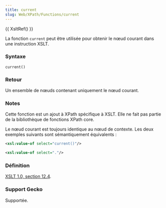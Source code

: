 ```yaml
---
title: current
slug: Web/XPath/Functions/current
---
```


{{ XsltRef() }}

La fonction `current` peut être utilisée pour obtenir le nœud courant dans une instruction XSLT.

### Syntaxe

```
current()
```

### Retour

Un ensemble de nœuds contenant uniquement le nœud courant.

### Notes

Cette fonction est un ajout à XPath spécifique à XSLT. Elle ne fait pas partie de la bibliothèque de fonctions XPath core.

Le nœud courant est toujours identique au nœud de contexte. Les deux exemples suivants sont sémantiquement équivalents&nbsp;:

```xml
<xsl:value-of select="current()"/>
```

```xml
<xsl:value-of select="."/>
```

### Définition

[XSLT 1.0, section 12.4](http://www.w3.org/TR/xslt#function-current).

### Support Gecko

Supportée.
